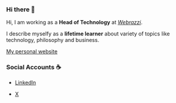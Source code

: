 ### Hi there 👋

Hi, I am working as a **Head of Technology** at *[Webrazzi](https://webrazzi.com)*.

I describe myselfy as a **lifetime learner** about variety of topics like technology, philosophy and business.

[My personal website](https://burakozkirdeniz.com)

### Social Accounts :coffee:

- [LinkedIn](https://linkedin.com/in/burakozkirdeniz)

- [X](https://x.com/burakozkirdeniz)
